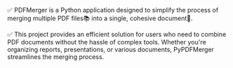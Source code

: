 ✅ PDFMerger is a Python application designed to simplify the process of merging multiple PDF files📚 into a single, cohesive document📘.

✅ This project provides an efficient solution for users who need to combine PDF documents without the hassle of complex tools.
    Whether you're organizing reports, presentations, or various documents, PyPDFMerger streamlines the merging process.


